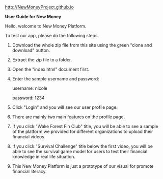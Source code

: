 http://NewMoneyProject.github.io

<b><h>User Guide for New Money</h></b>

Hello, welcome to New Money Platform.

To test our app, please do the following steps.

1. Download the whole zip file from this site using the green "clone and download" button.

2. Extract the zip file to a folder.

3. Open the "index.html" document first.

4. Enter the sample username and password:

      username: nicole
      
      password: 1234
      
5. Click "Login" and you will see our user profile page.

6. There are mainly two main features on the profile page.

7. If you click "Wake Forest Fin Club" title, you will be able to see a sample of the platform we provided for different organizations to upload their financial videos.

8. If you click "Survival Challenge" title below the first video, you will be able to see the survival game model for users to test their financial knowledge in real life situation.

9. This New Money Platform is just a prototype of our visual for promote financial literacy.

